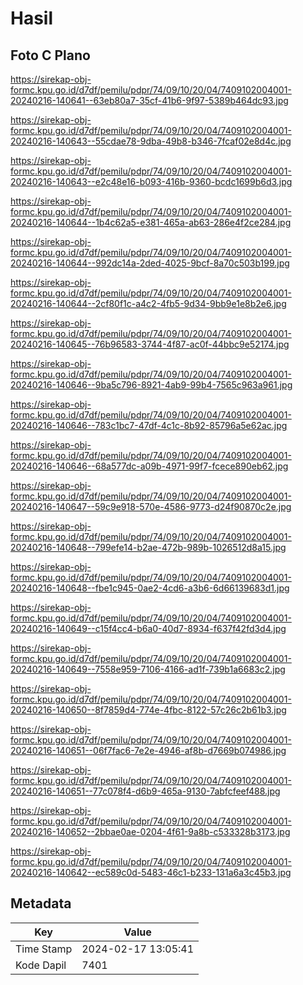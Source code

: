 # Hasil

## Foto C Plano

https://sirekap-obj-formc.kpu.go.id/d7df/pemilu/pdpr/74/09/10/20/04/7409102004001-20240216-140641--63eb80a7-35cf-41b6-9f97-5389b464dc93.jpg

https://sirekap-obj-formc.kpu.go.id/d7df/pemilu/pdpr/74/09/10/20/04/7409102004001-20240216-140643--55cdae78-9dba-49b8-b346-7fcaf02e8d4c.jpg

https://sirekap-obj-formc.kpu.go.id/d7df/pemilu/pdpr/74/09/10/20/04/7409102004001-20240216-140643--e2c48e16-b093-416b-9360-bcdc1699b6d3.jpg

https://sirekap-obj-formc.kpu.go.id/d7df/pemilu/pdpr/74/09/10/20/04/7409102004001-20240216-140644--1b4c62a5-e381-465a-ab63-286e4f2ce284.jpg

https://sirekap-obj-formc.kpu.go.id/d7df/pemilu/pdpr/74/09/10/20/04/7409102004001-20240216-140644--992dc14a-2ded-4025-9bcf-8a70c503b199.jpg

https://sirekap-obj-formc.kpu.go.id/d7df/pemilu/pdpr/74/09/10/20/04/7409102004001-20240216-140644--2cf80f1c-a4c2-4fb5-9d34-9bb9e1e8b2e6.jpg

https://sirekap-obj-formc.kpu.go.id/d7df/pemilu/pdpr/74/09/10/20/04/7409102004001-20240216-140645--76b96583-3744-4f87-ac0f-44bbc9e52174.jpg

https://sirekap-obj-formc.kpu.go.id/d7df/pemilu/pdpr/74/09/10/20/04/7409102004001-20240216-140646--9ba5c796-8921-4ab9-99b4-7565c963a961.jpg

https://sirekap-obj-formc.kpu.go.id/d7df/pemilu/pdpr/74/09/10/20/04/7409102004001-20240216-140646--783c1bc7-47df-4c1c-8b92-85796a5e62ac.jpg

https://sirekap-obj-formc.kpu.go.id/d7df/pemilu/pdpr/74/09/10/20/04/7409102004001-20240216-140646--68a577dc-a09b-4971-99f7-fcece890eb62.jpg

https://sirekap-obj-formc.kpu.go.id/d7df/pemilu/pdpr/74/09/10/20/04/7409102004001-20240216-140647--59c9e918-570e-4586-9773-d24f90870c2e.jpg

https://sirekap-obj-formc.kpu.go.id/d7df/pemilu/pdpr/74/09/10/20/04/7409102004001-20240216-140648--799efe14-b2ae-472b-989b-1026512d8a15.jpg

https://sirekap-obj-formc.kpu.go.id/d7df/pemilu/pdpr/74/09/10/20/04/7409102004001-20240216-140648--fbe1c945-0ae2-4cd6-a3b6-6d66139683d1.jpg

https://sirekap-obj-formc.kpu.go.id/d7df/pemilu/pdpr/74/09/10/20/04/7409102004001-20240216-140649--c15f4cc4-b6a0-40d7-8934-f637f42fd3d4.jpg

https://sirekap-obj-formc.kpu.go.id/d7df/pemilu/pdpr/74/09/10/20/04/7409102004001-20240216-140649--7558e959-7106-4166-ad1f-739b1a6683c2.jpg

https://sirekap-obj-formc.kpu.go.id/d7df/pemilu/pdpr/74/09/10/20/04/7409102004001-20240216-140650--8f7859d4-774e-4fbc-8122-57c26c2b61b3.jpg

https://sirekap-obj-formc.kpu.go.id/d7df/pemilu/pdpr/74/09/10/20/04/7409102004001-20240216-140651--06f7fac6-7e2e-4946-af8b-d7669b074986.jpg

https://sirekap-obj-formc.kpu.go.id/d7df/pemilu/pdpr/74/09/10/20/04/7409102004001-20240216-140651--77c078f4-d6b9-465a-9130-7abfcfeef488.jpg

https://sirekap-obj-formc.kpu.go.id/d7df/pemilu/pdpr/74/09/10/20/04/7409102004001-20240216-140652--2bbae0ae-0204-4f61-9a8b-c533328b3173.jpg

https://sirekap-obj-formc.kpu.go.id/d7df/pemilu/pdpr/74/09/10/20/04/7409102004001-20240216-140642--ec589c0d-5483-46c1-b233-131a6a3c45b3.jpg


## Metadata

| Key        | Value               |
| ---------- | ------------------- |
| Time Stamp | 2024-02-17 13:05:41 |
| Kode Dapil | 7401                |



